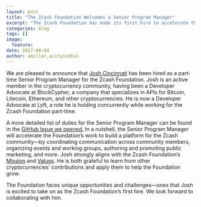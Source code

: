 ```yaml
---
layout: post
title: "The Zcash Foundation Welcomes a Senior Program Manager"
excerpt: "The Zcash Foundation has made its first hire to accelerate the Foundation's work."
categories: blog
tags: []
image:
  feature:
date: 2017-08-04
author: amiller,acityinohio
---
```


We are pleased to announce that [Josh Cincinnati](https://keybase.io/cin) has been hired as a part-time Senior Program Manager for the Zcash Foundation.
Josh is an active member in the cryptocurrency community, having been a Developer Advocate at BlockCypher, a company that specializes in APIs for Bitcoin, Litecoin, Ethereum, and other cryptocurrencies.
He is now a Developer Advocate at Lyft, a role he is holding concurrently while working for the Zcash Foundation part-time.

A more detailed list of duties for the Senior Program Manager can be found in the [GitHub Issue we opened.](https://github.com/ZcashFoundation/ZcashFoundation/issues/10)
In a nutshell, the Senior Program Manager will accelerate the Foundation’s work to build a platform for the Zcash community—by coordinating communication across community members, organizing events and working groups, authoring and promoting public marketing, and more.
Josh strongly aligns with the Zcash Foundation’s [Mission](https://github.com/ZcashFoundation/ZcashFoundation/blob/master/MISSION.md) and [Values](https://github.com/ZcashFoundation/ZcashFoundation/blob/master/VALUES.md).
He is both grateful to learn from other cryptocurrencies’ contributions and apply them to help the Foundation grow.

The Foundation faces unique opportunities and challenges—ones that Josh is excited to take on as the Zcash Foundation’s first hire. We look forward to collaborating with him.
